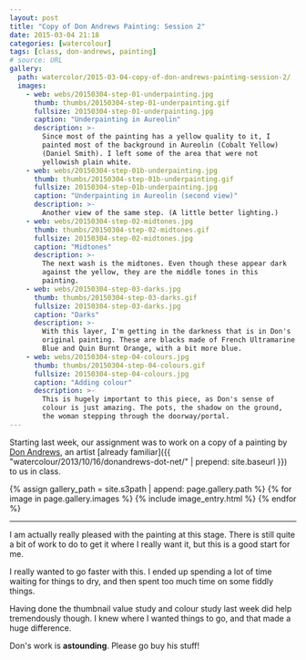 ```yaml
---
layout: post
title: "Copy of Don Andrews Painting: Session 2"
date: 2015-03-04 21:18
categories: [watercolour]
tags: [class, don-andrews, painting]
# source: URL
gallery:
  path: watercolor/2015-03-04-copy-of-don-andrews-painting-session-2/
  images:
    - web: webs/20150304-step-01-underpainting.jpg
      thumb: thumbs/20150304-step-01-underpainting.gif
      fullsize: 20150304-step-01-underpainting.jpg
      caption: "Underpainting in Aureolin"
      description: >-
        Since most of the painting has a yellow quality to it, I
        painted most of the background in Aureolin (Cobalt Yellow)
        (Daniel Smith). I left some of the area that were not
        yellowish plain white.
    - web: webs/20150304-step-01b-underpainting.jpg
      thumb: thumbs/20150304-step-01b-underpainting.gif
      fullsize: 20150304-step-01b-underpainting.jpg
      caption: "Underpainting in Aureolin (second view)"
      description: >-
        Another view of the same step. (A little better lighting.)
    - web: webs/20150304-step-02-midtones.jpg
      thumb: thumbs/20150304-step-02-midtones.gif
      fullsize: 20150304-step-02-midtones.jpg
      caption: "Midtones"
      description: >-
        The next wash is the midtones. Even though these appear dark
        against the yellow, they are the middle tones in this
        painting.
    - web: webs/20150304-step-03-darks.jpg
      thumb: thumbs/20150304-step-03-darks.gif
      fullsize: 20150304-step-03-darks.jpg
      caption: "Darks"
      description: >-
        With this layer, I'm getting in the darkness that is in Don's
        original painting. These are blacks made of French Ultramarine
        Blue and Quin Burnt Orange, with a bit more blue.
    - web: webs/20150304-step-04-colours.jpg
      thumb: thumbs/20150304-step-04-colours.gif
      fullsize: 20150304-step-04-colours.jpg
      caption: "Adding colour"
      description: >-
        This is hugely important to this piece, as Don's sense of
        colour is just amazing. The pots, the shadow on the ground,
        the woman stepping through the doorway/portal.
---
```


Starting last week, our assignment was to work on a copy of a painting
by [Don Andrews](http://www.donandrews.net), an artist
[already familiar]({{ "watercolour/2013/10/16/donandrews-dot-net/" | prepend: site.baseurl }})
to us in class.

{% assign gallery_path = site.s3path | append: page.gallery.path %}
{% for image in page.gallery.images %}
{% include image_entry.html %}
{% endfor %}


*******



I am actually really pleased with the painting at this stage. There is
still quite a bit of work to do to get it where I really want it, but
this is a good start for me.

I really wanted to go faster with this. I ended up spending a lot of
time waiting for things to dry, and then spent too much time on some
fiddly things.

Having done the thumbnail value study and colour study last week did
help tremendously though. I knew where I wanted things to go, and that
made a huge difference.

Don's work is **astounding**. Please go buy his stuff!
